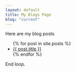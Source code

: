 ```yaml
---
layout: default
title: My Blogs Page
blog: "current"
---
```


Here are my blog posts
<ul>
  {% for post in site.posts %}
    <li>
      <a href="{{ post.url }}">{{ post.title }}</a>
    </li>
  {% endfor %}
</ul>

End loop.
